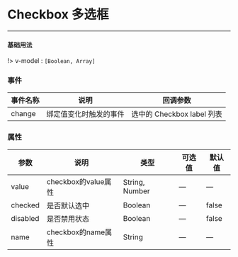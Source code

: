 # Checkbox 多选框
----
#### 基础用法
<vuep  :options="{ tabSize: 2 }"  template="#example"></vuep>

<script v-pre type="text/x-template" id="example">
  <template>
    <div>
        <f-checkbox v-model="checkbox" checked disabled value="1" name="1" @change="input">巴士</f-checkbox>
        <f-checkbox v-model="checkbox" value="2" name="1" @change="input">火车</f-checkbox>
        <f-checkbox v-model="checkbox" value="3" name="1" @change="input" disabled>飞机--disabled</f-checkbox>
        <f-checkbox v-model="checkbox" value="4" name="1" @change="input">单车</f-checkbox>
    </div>
  </template>
  <script>
    export default {
      data: function () {
        return {
            checkbox:[],
            // or Boolean
         }
      },
      methods: {
        input(value) {
            console.log(this.checkbox);
        },
      }
    }
  </script>
</script>

!> v-model : ```[Boolean, Array]```

### 事件
| 事件名称      | 说明    | 回调参数      |
|---------- |-------- |---------- |
| change     | 绑定值变化时触发的事件   | 选中的 Checkbox label 列表 |

### 属性
| 参数      | 说明    | 类型      | 可选值       | 默认值   |
|---------- |-------- |---------- |-------------  |-------- |
| value     | checkbox的value属性   | String, Number  |    — | —   |
| checked     | 是否默认选中   | Boolean    |   — |     false    |
| disabled  | 是否禁用状态    | Boolean   | —   | false   |
| name  |  checkbox的name属性   | String   | —   | —   |


